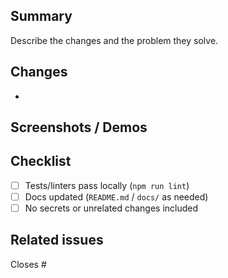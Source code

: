 ## Summary

Describe the changes and the problem they solve.

## Changes
-

## Screenshots / Demos

## Checklist
- [ ] Tests/linters pass locally (`npm run lint`)
- [ ] Docs updated (`README.md` / `docs/` as needed)
- [ ] No secrets or unrelated changes included

## Related issues
Closes #

